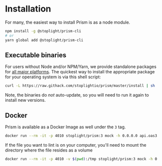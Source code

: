 # Installation

For many, the easiest way to install Prism is as a node module.

```bash
npm install -g @stoplight/prism-cli
# or
yarn global add @stoplight/prism-cli
```

## Executable binaries

For users without Node and/or NPM/Yarn, we provide standalone packages for [all major platforms](https://github.com/stoplightio/prism/releases). The quickest way to install the appropriate package for your operating system is via this shell script:

```bash
curl -L https://raw.githack.com/stoplightio/prism/master/install | sh
```

Note, the binaries do _not_ auto-update, so you will need to run it again to install new versions.

## Docker

Prism is available as a Docker Image as well under the `3` tag.

```bash
docker run --rm -it -p 4010 stoplight/prism:3 mock -h 0.0.0.0 api.oas3.yml
```

If the file you want to lint is on your computer, you'll need to mount the directory where the file resides as a volume

```bash
docker run --rm -it -p 4010 -v $(pwd):/tmp stoplight/prism:3 mock -h 0.0.0.0 "/tmp/api.oas3.yml"
```

